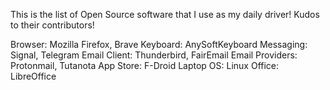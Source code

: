 This is the list of Open Source software that I use as my daily driver! Kudos to their contributors!

Browser: Mozilla Firefox, Brave
Keyboard: AnySoftKeyboard
Messaging: Signal, Telegram
Email Client: Thunderbird, FairEmail
Email Providers: Protonmail, Tutanota
App Store: F-Droid
Laptop OS: Linux
Office: LibreOffice
